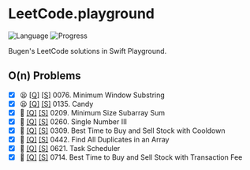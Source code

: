 # LeetCode.playground
![Language](https://img.shields.io/badge/Language-Swift%205.3-orange.svg)
![Progress](https://img.shields.io/badge/Count-8-orange.svg)

Bugen's LeetCode solutions in Swift Playground.
## O(n) Problems
- [X] 😫 [[Q]](https://leetcode.com/problems/minimum-window-substring/) [[S]](.././LeetCode.playground/Pages/76.%20Minimum%20Window%20Substring.xcplaygroundpage/Contents.swift) 0076. Minimum Window Substring 
- [X] 😫 [[Q]](https://leetcode.com/problems/candy/) [[S]](.././LeetCode.playground/Pages/135.%20Candy.xcplaygroundpage/Contents.swift) 0135. Candy 
- [X] 🤨 [[Q]](https://leetcode.com/problems/minimum-size-subarray-sum/) [[S]](.././LeetCode.playground/Pages/209.%20Minimum%20Size%20Subarray%20Sum.xcplaygroundpage/Contents.swift) 0209. Minimum Size Subarray Sum 
- [X] 🤨 [[Q]](https://leetcode.com/problems/single-number-iii/) [[S]](.././LeetCode.playground/Pages/260.%20Single%20Number%20III.xcplaygroundpage/Contents.swift) 0260. Single Number III 
- [X] 🤨 [[Q]](https://leetcode.com/problems/best-time-to-buy-and-sell-stock-with-cooldown/) [[S]](.././LeetCode.playground/Pages/309.%20Best%20Time%20to%20Buy%20and%20Sell%20Stock%20with%20Cooldown.xcplaygroundpage/Contents.swift) 0309. Best Time to Buy and Sell Stock with Cooldown 
- [X] 🤨 [[Q]](https://leetcode.com/problems/find-all-duplicates-in-an-array/) [[S]](.././LeetCode.playground/Pages/442.%20Find%20All%20Duplicates%20in%20an%20Array.xcplaygroundpage/Contents.swift) 0442. Find All Duplicates in an Array 
- [X] 🔞 [[Q]](https://leetcode.com/problems/task-scheduler/) [[S]](.././LeetCode.playground/Pages/621.%20Task%20Scheduler.xcplaygroundpage/Contents.swift) 0621. Task Scheduler 
- [X] 🤨 [[Q]](https://leetcode.com/problems/best-time-to-buy-and-sell-stock-with-transaction-fee/) [[S]](.././LeetCode.playground/Pages/714.%20Best%20Time%20to%20Buy%20and%20Sell%20Stock%20with%20Transaction%20Fee.xcplaygroundpage/Contents.swift) 0714. Best Time to Buy and Sell Stock with Transaction Fee 

